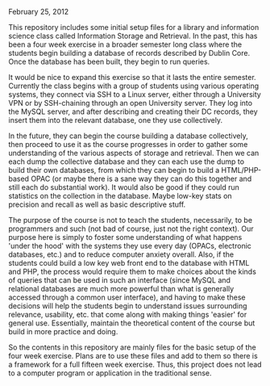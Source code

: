 February 25, 2012

This repository includes some initial setup files for a library and information
science class called Information Storage and Retrieval. In the past, this has been
a four week exercise in a broader semester long class where the students begin
building a database of records described by Dublin Core. Once the database has
been built, they begin to run queries.

It would be nice to expand this exercise so that it lasts the entire semester.
Currently the class begins with a group of students using various operating
systems, they connect via SSH to a Linux server, either through a University VPN
or by SSH-chaining through an open University server. They log into the MySQL
server, and after describing and creating their DC records, they insert them into the
relevant database, one they use collectively.

In the future, they can begin the course building a database collectively, then
proceed to use it as the course progresses in order to gather some understanding
of the various aspects of storage and retrieval. Then we can each dump the
collective database and they can each use the dump to build their own databases,
from which they can begin to build a HTML/PHP-based OPAC (or maybe there is a sane
way they can do this together and still each do substantial work). It would also
be good if they could run statistics on the collection in the database. Maybe
low-key stats on precision and recall as well as basic descriptive stuff.

The purpose of the course is not to teach the students, necessarily, to be
programmers and such (not bad of course, just not the right context). Our purpose
here is simply to foster some understanding of what happens 'under the hood' with
the systems they use every day (OPACs, electronic databases, etc.) and to reduce
computer anxiety overall. Also, if the students could build a low key web front
end to the database with HTML and PHP, the process would require them to make
choices about the kinds of queries that can be used in such an interface (since
MySQL and relational databases are much more powerful than what is generally
accessed through a common user interface), and having to make these decisions will
help the students begin to understand issues surrounding relevance, usability,
etc. that come along with making things 'easier' for general use. Essentially,
maintain the theoretical content of the course but build in more practice and
doing.

So the contents in this repository are mainly files for the basic setup of the
four week exercise. Plans are to use these files and add to them so there is a
framework for a full fifteen week exercise. Thus, this project does not lead to
a computer program or application in the traditional sense.
